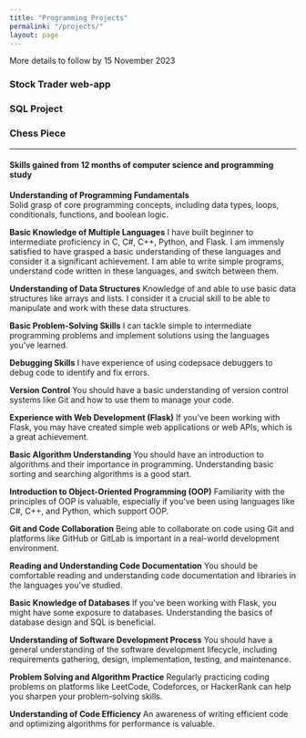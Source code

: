 ```yaml
---
title: "Programming Projects"
permalink: "/projects/"
layout: page
---
```


More details to follow by 15 November 2023

### Stock Trader web-app

  
### SQL Project
  
  
### Chess Piece 
---


#### Skills gained from 12 months of computer science and programming study

**Understanding of Programming Fundamentals**   
Solid grasp of core programming concepts, including data types, loops, conditionals, functions, and boolean logic.    

    
**Basic Knowledge of Multiple Languages**
I have built beginner to intermediate proficiency in C, C#, C++, Python, and Flask. I am immensly satisfied to have grasped a basic understanding of these languages and consider it a significant achievement. I am able to write simple programs, understand code written in these languages, and switch between them.   

  
**Understanding of Data Structures**
Knowledge of and able to use basic data structures like arrays and lists. I consider it a crucial skill to be able to manipulate and work with these data structures.  


**Basic Problem-Solving Skills**
I can tackle simple to intermediate programming problems and implement solutions using the languages you've learned.


**Debugging Skills**
I have experience of using codepsace debuggers to debug code to identify and fix errors.


**Version Control**
You should have a basic understanding of version control systems like Git and how to use them to manage your code.


**Experience with Web Development (Flask)**
If you've been working with Flask, you may have created simple web applications or web APIs, which is a great achievement.


**Basic Algorithm Understanding**
You should have an introduction to algorithms and their importance in programming. Understanding basic sorting and searching algorithms is a good start.


**Introduction to Object-Oriented Programming (OOP)**
Familiarity with the principles of OOP is valuable, especially if you've been using languages like C#, C++, and Python, which support OOP.


**Git and Code Collaboration**
Being able to collaborate on code using Git and platforms like GitHub or GitLab is important in a real-world development environment.


**Reading and Understanding Code Documentation**
You should be comfortable reading and understanding code documentation and libraries in the languages you've studied.


**Basic Knowledge of Databases**
If you've been working with Flask, you might have some exposure to databases. Understanding the basics of database design and SQL is beneficial.


**Understanding of Software Development Process**
You should have a general understanding of the software development lifecycle, including requirements gathering, design, implementation, testing, and maintenance.


**Problem Solving and Algorithm Practice**
Regularly practicing coding problems on platforms like LeetCode, Codeforces, or HackerRank can help you sharpen your problem-solving skills.


**Understanding of Code Efficiency**
An awareness of writing efficient code and optimizing algorithms for performance is valuable.



